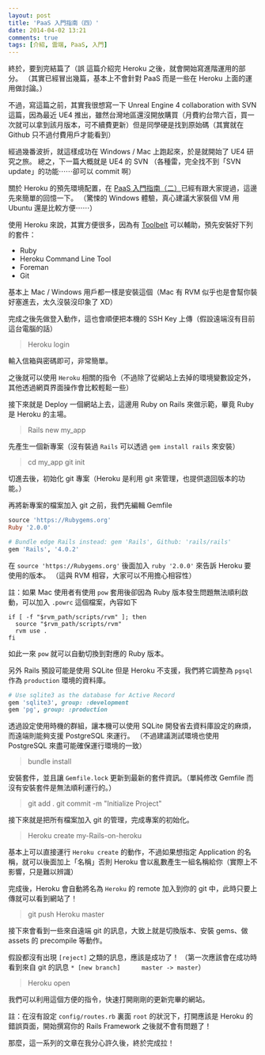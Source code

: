 ```yaml
---
layout: post
title: 'PaaS 入門指南（四）'
date: 2014-04-02 13:21
comments: true
tags: [介紹, 雲端, PaaS, 入門]
---
```

終於，要到完結篇了（誤
這篇介紹完 Heroku 之後，就會開始寫進階運用的部分。
（其實已經冒出幾篇，基本上不會針對 PaaS 而是一些在 Heroku 上面的運用做討論。）

不過，寫這篇之前，其實我很想寫一下 Unreal Engine 4 collaboration with SVN 這篇，因為最近 UE4 推出，雖然台灣地區還沒開放購買（月費約台幣六百，買一次就可以拿到該月版本，可不續費更新）但是同學硬是找到原始碼（其實就在 Github 只不過付費用戶才能看到）

經過幾番波折，就這樣成功在 Windows / Mac 上跑起來，於是就開始了 UE4 研究之旅。
總之，下一篇大概就是 UE4 的 SVN （各種雷，完全找不到「SVN update」的功能⋯⋯卻可以 commit 啊）

<!-- more -->

關於 Heroku 的預先環境配置，在 [PaaS 入門指南（二）](https://blog.frost.tw/posts/2014/01/21/getting-started-paas-2)已經有跟大家提過，這邊先來簡單的回憶一下。
（驚悚的 Windows 體驗，真心建議大家裝個 VM 用 Ubuntu 還是比較方便⋯⋯）

使用 Heroku 來說，其實方便很多，因為有 [Toolbelt](https://toolbelt.Heroku.com/) 可以輔助，預先安裝好下列的套件：
* Ruby
* Heroku Command Line Tool
* Foreman
* Git

基本上 Mac / Windows 用戶都一樣是安裝這個（Mac 有 RVM 似乎也是會幫你裝好塞進去，太久沒裝沒印象了 XD）

完成之後先做登入動作，這也會順便把本機的 SSH Key 上傳（假設遠端沒有目前這台電腦的話）

> Heroku login

輸入信箱與密碼即可，非常簡單。

之後就可以使用 `Heroku` 相關的指令（不過除了從網站上去掉的環境變數設定外，其他透過網頁界面操作會比較輕鬆一些）

接下來就是 Deploy 一個網站上去，這邊用 Ruby on Rails 來做示範，畢竟 Ruby 是 Heroku 的主場。

> Rails new my_app

先產生一個新專案（沒有裝過 `Rails` 可以透過 `gem install rails` 來安裝）

> cd my_app
> git init

切進去後，初始化 git 專案（Heroku 是利用 git 來管理，也提供退回版本的功能。）

再將新專案的檔案加入 git 之前，我們先編輯 Gemfile

```Ruby Gemfile
source 'https://Rubygems.org'
Ruby '2.0.0'

# Bundle edge Rails instead: gem 'Rails', Github: 'rails/rails'
gem 'Rails', '4.0.2'
```

在 `source 'https://Rubygems.org'` 後面加入 `ruby '2.0.0'` 來告訴 Heroku 要使用的版本。
（這與 RVM 相容，大家可以不用擔心相容性）

註：如果 Mac 使用者有使用 `pow` 套用後卻因為 Ruby 版本發生問題無法順利啟動，可以加入 `.powrc` 這個檔案，內容如下

```shell .powrc
if [ -f "$rvm_path/scripts/rvm" ]; then
  source "$rvm_path/scripts/rvm"
  rvm use .
fi
```

如此一來 `pow` 就可以自動切換到對應的 Ruby 版本。

另外 Rails 預設可能是使用 SQLite 但是 Heroku 不支援，我們將它調整為 `pgsql` 作為 `production` 環境的資料庫。

```Ruby Gemfile
# Use sqlite3 as the database for Active Record
gem 'sqlite3', group: :development
gem 'pg', group: :production
```

透過設定使用時機的群組，讓本機可以使用 SQLite 開發省去資料庫設定的麻煩，而遠端則能夠支援 PostgreSQL 來運行。
（不過建議測試環境也使用 PostgreSQL 來盡可能確保運行環境的一致）

> bundle install

安裝套件，並且讓 `Gemfile.lock` 更新到最新的套件資訊。（單純修改 Gemfile 而沒有安裝套件是無法順利運行的。）

> git add .
> git commit -m "Initialize Project"

接下來就是把所有檔案加入 git 的管理，完成專案的初始化。

> Heroku create my-Rails-on-heroku

基本上可以直接運行 `Heroku create` 的動作，不過如果想指定 Application 的名稱，就可以後面加上「名稱」否則 Heroku 會以亂數產生一組名稱給你（實際上不影響，只是難以辨識）

完成後，Heroku 會自動將名為 `Heroku` 的 remote 加入到你的 git 中，此時只要上傳就可以看到網站了！

> git push Heroku master

接下來會看到一些來自遠端 git 的訊息，大致上就是切換版本、安裝 gems、做 assets 的 precompile 等動作。

假設都沒有出現 `[reject]` 之類的訊息，應該是成功了！
（第一次應該會在成功時看到來自 git 的訊息 `* [new branch]      master -> master`）

> Heroku open

我們可以利用這個方便的指令，快速打開剛剛的更新完畢的網站。

註：在沒有設定 `config/routes.rb` 裏面 `root` 的狀況下，打開應該是 Heroku 的錯誤頁面，開始撰寫你的 Rails Framework 之後就不會有問題了！

那麼，這一系列的文章在我分心許久後，終於完成拉！
